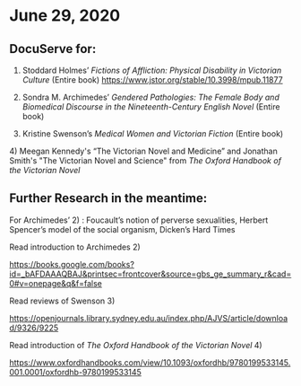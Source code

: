 # June 29, 2020

## DocuServe for:
1) Stoddard Holmes’ *Fictions of Affliction: Physical Disability in Victorian Culture*
(Entire book)
https://www.jstor.org/stable/10.3998/mpub.11877

2) Sondra M. Archimedes’ *Gendered Pathologies: The Female Body and Biomedical Discourse in the Nineteenth-Century English Novel*
(Entire book)

3) Kristine Swenson’s *Medical Women and Victorian Fiction*
(Entire book)

4) Meegan Kennedy's “The Victorian Novel and Medicine” and Jonathan Smith's "The Victorian Novel and Science" from *The Oxford Handbook of the Victorian Novel*





## Further Research in the meantime:
For Archimedes’ 2) : Foucault’s notion of perverse sexualities, Herbert Spencer’s model of the social organism, Dicken’s Hard Times

Read introduction to Archimedes 2)

https://books.google.com/books?id=_bAFDAAAQBAJ&printsec=frontcover&source=gbs_ge_summary_r&cad=0#v=onepage&q&f=false


Read reviews of Swenson 3)

https://openjournals.library.sydney.edu.au/index.php/AJVS/article/download/9326/9225


Read introduction of *The Oxford Handbook of the Victorian Novel* 4) 

https://www.oxfordhandbooks.com/view/10.1093/oxfordhb/9780199533145.001.0001/oxfordhb-9780199533145






